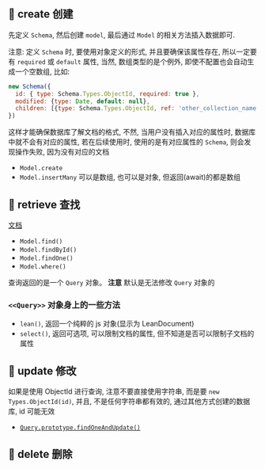 ## 🍕 create 创建

先定义 `Schema`, 然后创建 `model`, 最后通过 `Model` 的相关方法插入数据即可.

注意: 定义 `Schema` 时, 要使用对象定义的形式, 并且要确保该属性存在, 所以一定要有 `required` 或 `default` 属性,
当然, 数组类型的是个例外, 即使不配置也会自动生成一个空数组, 比如:

```js
new Schema({
  id: { type: Schema.Types.ObjectId, required: true },
  modified: {type: Date, default: null},
  children: [{type: Schema.Types.ObjectId, ref: 'other_collection_name'}]
})
```

这样才能确保数据库了解文档的格式, 不然, 当用户没有插入对应的属性时, 数据库中就不会有对应的属性,
若在后续使用时, 使用的是有对应属性的 `Schema`, 则会发现操作失败, 因为没有对应的文档

- `Model.create`
- `Model.insertMany` 可以是数组, 也可以是对象, 但返回(await)的都是数组

## 🍕 retrieve 查找

[文档](https://mongoosejs.com/docs/models.html#querying)

- `Model.find()`
- `Model.findById()`
- `Model.findOne()`
- `Model.where()`

查询返回的是一个 `Query` 对象。
**注意** 默认是无法修改 `Query` 对象的

### `<<Query>>` 对象身上的一些方法

- `lean()`, 返回一个纯粹的 js 对象(显示为 LeanDocument)
- `select()`, 返回可选项, 可以限制文档的属性, 但不知道是否可以限制子文档的属性

## 🍕 update 修改

如果是使用 ObjectId 进行查询, 注意不要直接使用字符串, 而是要 `new Types.ObjectId(id)`,
并且, 不是任何字符串都有效的, 通过其他方式创建的数据库, id 可能无效

- [`Query.prototype.findOneAndUpdate()`](https://mongoosejs.com/docs/api.html#query_Query-findOneAndUpdate)

## 🍕 delete 删除